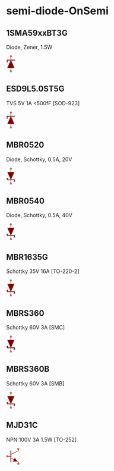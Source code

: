 # semi-diode-OnSemi

## 1SMA59xxBT3G
Diode, Zener, 1.5W

![1SMA59xxBT3G__1__1](/images/_semi__ZENER__1__1.png?raw=true) 

## ESD9L5.0ST5G
TVS 5V 1A <500fF [SOD-923]

![ESD9L5.0ST5G__1__1](/images/_semi__ZENER__1__1.png?raw=true) 

## MBR0520
Diode, Schottky, 0.5A, 20V

![MBR0520__1__1](/images/_semi__SCHOTTKY__1__1.png?raw=true) 

## MBR0540
Diode, Schottky, 0.5A, 40V

![MBR0540__1__1](/images/_semi__SCHOTTKY__1__1.png?raw=true) 

## MBR1635G
Schottky 35V 16A [TO-220-2]

![MBR1635G__1__1](/images/_semi__SCHOTTKY__1__1.png?raw=true) 

## MBRS360
Schottky 60V 3A [SMC]

![MBRS360__1__1](/images/_semi__SCHOTTKY__1__1.png?raw=true) 

## MBRS360B
Schottky 60V 3A [SMB]

![MBRS360B__1__1](/images/_semi__SCHOTTKY__1__1.png?raw=true) 

## MJD31C
NPN 100V 3A 1.5W [TO-252]

![MJD31C__1__1](/images/_semi__NPN__1__1.png?raw=true) 

